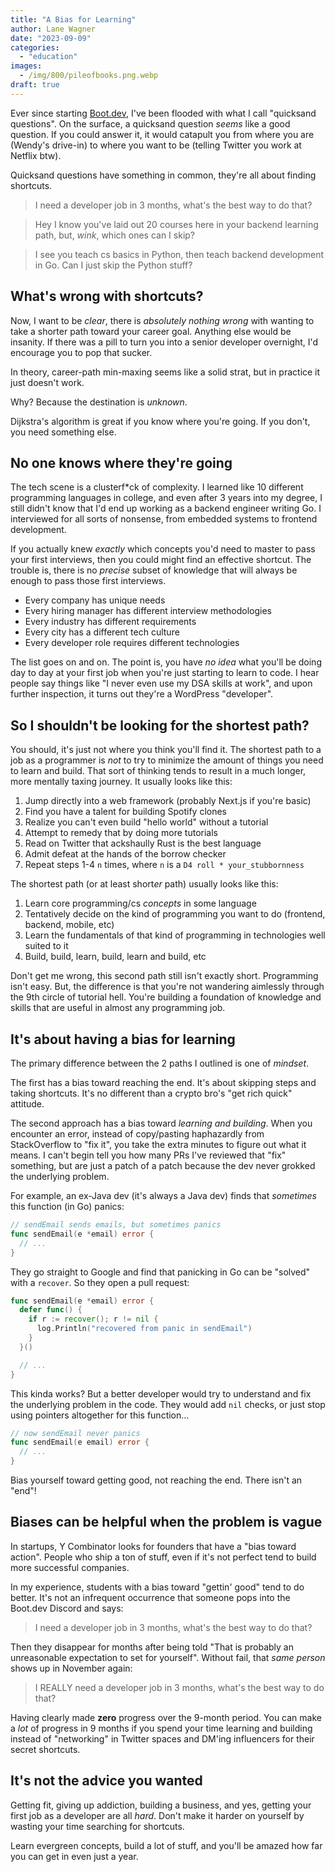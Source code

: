 ```yaml
---
title: "A Bias for Learning"
author: Lane Wagner
date: "2023-09-09"
categories: 
  - "education"
images:
  - /img/800/pileofbooks.png.webp
draft: true
---
```


Ever since starting [Boot.dev](https://www.boot.dev), I've been flooded with what I call "quicksand questions". On the surface, a quicksand question *seems* like a good question. If you could answer it, it would catapult you from where you are (Wendy's drive-in) to where you want to be (telling Twitter you work at Netflix btw).

Quicksand questions have something in common, they're all about finding shortcuts.

> I need a developer job in 3 months, what's the best way to do that?

> Hey I know you've laid out 20 courses here in your backend learning path, but, *wink*, which ones can I skip?

> I see you teach cs basics in Python, then teach backend development in Go. Can I just skip the Python stuff?

## What's wrong with shortcuts?

Now, I want to be *clear*, there is *absolutely nothing wrong* with wanting to take a shorter path toward your career goal. Anything else would be insanity. If there was a pill to turn you into a senior developer overnight, I'd encourage you to pop that sucker.

In theory, career-path min-maxing seems like a solid strat, but in practice it just doesn't work.

Why? Because the destination is *unknown*.

Dijkstra's algorithm is great if you know where you're going. If you don't, you need something else.

## No one knows where they're going

The tech scene is a clusterf*ck of complexity. I learned like 10 different programming languages in college, and even after 3 years into my degree, I still didn't know that I'd end up working as a backend engineer writing Go. I interviewed for all sorts of nonsense, from embedded systems to frontend development.

If you actually knew *exactly* which concepts you'd need to master to pass your first interviews, then you could might find an effective shortcut. The trouble is, there is no *precise* subset of knowledge that will always be enough to pass those first interviews.

* Every company has unique needs
* Every hiring manager has different interview methodologies
* Every industry has different requirements
* Every city has a different tech culture
* Every developer role requires different technologies

The list goes on and on. The point is, you have *no idea* what you'll be doing day to day at your first job when you're just starting to learn to code. I hear people say things like "I never even use my DSA skills at work", and upon further inspection, it turns out they're a WordPress "developer".

## So I shouldn't be looking for the shortest path?

You should, it's just not where you think you'll find it. The shortest path to a job as a programmer is *not* to try to minimize the amount of things you need to learn and build. That sort of thinking tends to result in a much longer, more mentally taxing journey. It usually looks like this:

1. Jump directly into a web framework (probably Next.js if you're basic)
2. Find you have a talent for building Spotify clones
3. Realize you can't even build "hello world" without a tutorial
4. Attempt to remedy that by doing more tutorials
5. Read on Twitter that ackshaully Rust is the best language
6. Admit defeat at the hands of the borrow checker
7. Repeat steps 1-4 `n` times, where `n` is a `D4 roll * your_stubbornness`

The shortest path (or at least short*er* path) usually looks like this:

1. Learn core programming/cs *concepts* in some language
2. Tentatively decide on the kind of programming you want to do (frontend, backend, mobile, etc)
3. Learn the fundamentals of that kind of programming in technologies well suited to it
4. Build, build, learn, build, learn and build, etc

Don't get me wrong, this second path still isn't exactly short. Programming isn't easy. But, the difference is that you're not wandering aimlessly through the 9th circle of tutorial hell. You're building a foundation of knowledge and skills that are useful in almost any programming job.

## It's about having a bias for learning

The primary difference between the 2 paths I outlined is one of *mindset*.

The first has a bias toward reaching the end. It's about skipping steps and taking shortcuts. It's no different than a crypto bro's "get rich quick" attitude.

The second approach has a bias toward *learning and building*. When you encounter an error, instead of copy/pasting haphazardly from StackOverflow to "fix it", you take the extra minutes to figure out what it means. I can't begin tell you how many PRs I've reviewed that "fix" something, but are just a patch of a patch because the dev never grokked the underlying problem.

For example, an ex-Java dev (it's always a Java dev) finds that *sometimes* this function (in Go) panics:

```go
// sendEmail sends emails, but sometimes panics
func sendEmail(e *email) error {
  // ...
}
```

They go straight to Google and find that panicking in Go can be "solved" with a `recover`. So they open a pull request:

```go
func sendEmail(e *email) error {
  defer func() {
    if r := recover(); r != nil {
      log.Println("recovered from panic in sendEmail")
    }
  }()

  // ...
}
```

This kinda works? But a better developer would try to understand and fix the underlying problem in the code. They would add `nil` checks, or just stop using pointers altogether for this function...

```go
// now sendEmail never panics
func sendEmail(e email) error {
  // ...
}
```

Bias yourself toward getting good, not reaching the end. There isn't an "end"!

## Biases can be helpful when the problem is vague

In startups, Y Combinator looks for founders that have a "bias toward action". People who ship a ton of stuff, even if it's not perfect tend to build more successful companies.

In my experience, students with a bias toward "gettin' good" tend to do better. It's not an infrequent occurrence that someone pops into the Boot.dev Discord and says:

> I need a developer job in 3 months, what's the best way to do that?

Then they disappear for months after being told "That is probably an unreasonable expectation to set for yourself". Without fail, that *same person* shows up in November again:

> I REALLY need a developer job in 3 months, what's the best way to do that?

Having clearly made **zero** progress over the 9-month period. You can make a *lot* of progress in 9 months if you spend your time learning and building instead of "networking" in Twitter spaces and DM'ing influencers for their secret shortcuts.

## It's not the advice you wanted

Getting fit, giving up addiction, building a business, and yes, getting your first job as a developer are all *hard*. Don't make it harder on yourself by wasting your time searching for shortcuts.

Learn evergreen concepts, build a lot of stuff, and you'll be amazed how far you can get in even just a year.
